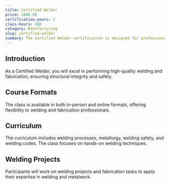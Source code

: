 ```yaml
---
title: Certified Welder
price: 1800.00
certification-years: 2
class-hours: 100
category: Manufacturing
slug: certified-welder
summary: The Certified Welder certification is designed for professionals in welding and fabrication roles. This comprehensive class covers welding processes, metallurgy, and welding safety. It equips candidates with the skills needed to perform high-quality welding and fabrication.
---
```


## Introduction

As a Certified Welder, you will excel in performing high-quality welding and fabrication, ensuring structural integrity and safety.

## Course Formats

The class is available in both in-person and online formats, offering flexibility to welding and fabrication professionals.

## Curriculum

The curriculum includes welding processes, metallurgy, welding safety, and welding codes. The class focuses on hands-on welding techniques.

## Welding Projects

Participants will work on welding projects and fabrication tasks to apply their expertise in welding and metalwork.

